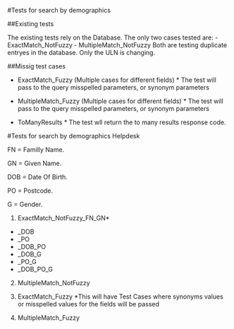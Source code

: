 #Tests for search by demographics

##Existing tests

The existing tests rely on the Database.
The only two cases tested are:
        - ExactMatch_NotFuzzy
        - MultipleMatch_NotFuzzy
Both are testing duplicate entryes in the database. Only the ULN is changing.

##Missig test cases

- ExactMatch_Fuzzy (Multiple cases for different fields)
        * The test will pass to the query misspelled parameters, or synonym parameters  

- MultipleMatch_Fuzzy (Multiple cases for different fields)
        * The test will pass to the query misspelled parameters, or synonym parameters  

- ToManyResults
        * The test wll return the to many results response code. 


#Tests for search by demographics Helpdesk

FN   = Familly Name.

GN   = Given Name.

DOB  = Date Of Birth.

PO   = Postcode.

G    = Gender.


1. ExactMatch_NotFuzzy_FN_GN*
- _DOB
- _PO
- _DOB_PO
- _DOB_G
- _PO_G
- _DOB_PO_G

2. MultipleMatch_NotFuzzy

3. ExactMatch_Fuzzy
        *This will have Test Cases where synonyms values or misspelled values for the fields will be passed

4. MultipleMatch_Fuzzy